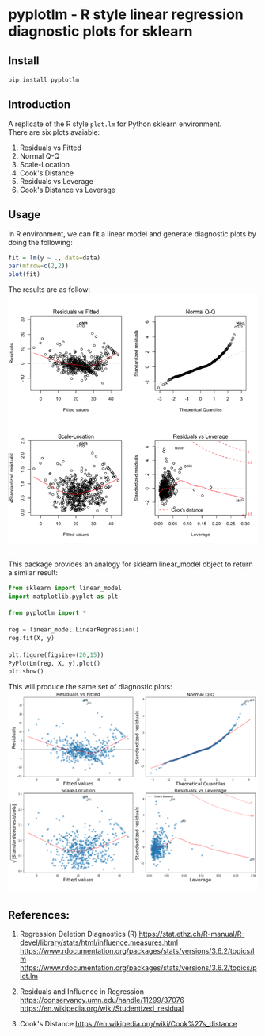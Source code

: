 # pyplotlm - R style linear regression diagnostic plots for sklearn

## Install
```bash
pip install pyplotlm
```

## Introduction
A replicate of the R style `plot.lm` for Python sklearn environment. <br>
There are six plots avaiable:
1. Residuals vs Fitted
2. Normal Q-Q
3. Scale-Location
4. Cook's Distance
5. Residuals vs Leverage
6. Cook's Distance vs Leverage

## Usage
In R environment, we can fit a linear model and generate diagnostic plots by doing the following: <br>

```R
fit = lm(y ~ ., data=data)
par(mfrow=c(2,2))
plot(fit)
```

The results are as follow: <br>
![](https://github.com/esmondhkchu/pyplotlm/blob/dev/graph/R_plot.png) <br>

<br>
This package provides an analogy for sklearn linear_model object to return a similar result: <br>

```python
from sklearn import linear_model
import matplotlib.pyplot as plt

from pyplotlm import *

reg = linear_model.LinearRegression()
reg.fit(X, y)

plt.figure(figsize=(20,15))
PyPlotLm(reg, X, y).plot()
plt.show()
```

This will produce the same set of diagnostic plots: <br>
![](https://github.com/esmondhkchu/pyplotlm/blob/dev/graph/python_plot.png) <br>

## References:
1. Regression Deletion Diagnostics (R)
https://stat.ethz.ch/R-manual/R-devel/library/stats/html/influence.measures.html <br>
https://www.rdocumentation.org/packages/stats/versions/3.6.2/topics/lm <br>
https://www.rdocumentation.org/packages/stats/versions/3.6.2/topics/plot.lm <br>

2. Residuals and Influence in Regression
https://conservancy.umn.edu/handle/11299/37076 <br>
https://en.wikipedia.org/wiki/Studentized_residual <br>

3. Cook's Distance
https://en.wikipedia.org/wiki/Cook%27s_distance <br>
